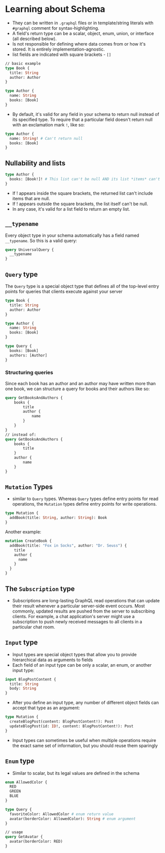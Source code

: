 # Learning about Schema
- They can be written in `.graphql` files or in template/string literals with `#graphql` comment for syntax-highlighting.
- A field's return type can be a scalar, object, enum, union, or interface (all described below).
- Is not responsible for defining where data comes from or how it's stored. It is entirely implementation-agnostic.
- list fields are indicated with square brackets - `[]`

```.graphql
// basic example
type Book {
  title: String
  author: Author
}

type Author {
  name: String
  books: [Book]
}
```

- By default, it's valid for any field in your schema to return null instead of its specified type.  To require that a particular field doesn't return null with an exclamation mark `!`, like so:

```graphql
type Author {
  name: String! # Can't return null
  books: [Book]
}
```

## Nullability and lists

```graphql
type Author {
  books: [Book!]! # This list can't be null AND its list *items* can't be null
}
```
- If ! appears inside the square brackets, the returned list can't include items that are null.
- If ! appears outside the square brackets, the list itself can't be null.
- In any case, it's valid for a list field to return an empty list.
  
## `__typename`
Every object type in your schema automatically has a field named `__typename`.  So this is a valid query:

```graphql
query UniversalQuery {
  __typename
}
```
## `Query` type
The `Query` type is a special object type that defines all of the top-level entry points for queries that clients execute against your server

```graphql
type Book {
  title: String
  author: Author
}

type Author {
  name: String
  books: [Book]
}

type Query {
  books: [Book]
  authors: [Author]
}
```
### Structuring queries
Since each book has an author and an author may have written more than one book, we can structure a query for books and their authors like so:

```graphql
query GetBooksAndAuthors {
    books {
        title
        author {
            name
        }
    }
}
// instead of:
query GetBooksAndAuthors {
    books {
        title
    }
    author {
        name
    }
}
```

## `Mutation` Types
- similar to `Query` types.  Whereas `Query` types define entry points for read operations, the `Mutation` types define entry points for write operations.

```graphql
type Mutation {
  addBook(title: String, author: String): Book
}
```
Another example:
```graphql
mutation CreateBook {
  addBook(title: "Fox in Socks", author: "Dr. Seuss") {
    title
    author {
      name
    }
  }
}
```

## The `Subscription` type
- Subscriptions are long-lasting GraphQL read operations that can update their result whenever a particular server-side event occurs. Most commonly, updated results are pushed from the server to subscribing clients. For example, a chat application's server might use a subscription to push newly received messages to all clients in a particular chat room.


## `Input` type
- Input types are special object types that allow you to provide hierarchical data as arguments to fields 
- Each field of an input type can be only a scalar, an enum, or another input type:

```graphql
input BlogPostContent {
  title: String
  body: String
}
```
- After you define an input type, any number of different object fields can accept that type as an argument:
```graphql
type Mutation {
  createBlogPost(content: BlogPostContent!): Post
  updateBlogPost(id: ID!, content: BlogPostContent!): Post
}
```
- Input types can sometimes be useful when multiple operations require the exact same set of information, but you should reuse them sparingly

## `Enum` type
- Similar to scalar, but its legal values are defined in the schema

```graphql
enum AllowedColor {
  RED
  GREEN
  BLUE
}

type Query {
  favoriteColor: AllowedColor # enum return value
  avatar(borderColor: AllowedColor): String # enum argument
}

// usage
query GetAvatar {
  avatar(borderColor: RED)
}
```


